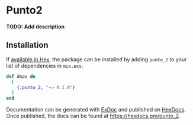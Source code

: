 # Punto2

**TODO: Add description**

## Installation

If [available in Hex](https://hex.pm/docs/publish), the package can be installed
by adding `punto_2` to your list of dependencies in `mix.exs`:

```elixir
def deps do
  [
    {:punto_2, "~> 0.1.0"}
  ]
end
```

Documentation can be generated with [ExDoc](https://github.com/elixir-lang/ex_doc)
and published on [HexDocs](https://hexdocs.pm). Once published, the docs can
be found at <https://hexdocs.pm/punto_2>.


